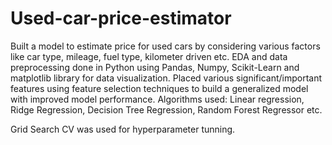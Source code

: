 # Used-car-price-estimator

Built a model to estimate price for used cars by considering various factors like car type, mileage, fuel type, kilometer driven etc. EDA and data preprocessing done in Python using Pandas, Numpy, Scikit-Learn and matplotlib library for data visualization. Placed various significant/important features using feature selection techniques to build a generalized model with improved model performance.
Algorithms used: Linear regression, Ridge Regression, Decision Tree Regression, Random Forest Regressor etc. 

Grid Search CV was used for hyperparameter tunning.

